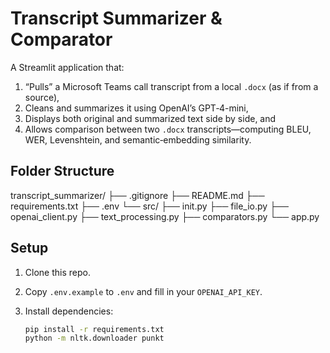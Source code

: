 # Transcript Summarizer & Comparator

A Streamlit application that:
1. “Pulls” a Microsoft Teams call transcript from a local `.docx` (as if from a source),
2. Cleans and summarizes it using OpenAI’s GPT‐4-mini,
3. Displays both original and summarized text side by side, and
4. Allows comparison between two `.docx` transcripts—computing BLEU, WER, Levenshtein, and semantic‐embedding similarity.

## Folder Structure

transcript_summarizer/
├── .gitignore
├── README.md
├── requirements.txt
├── .env
└── src/
├── init.py
├── file_io.py
├── openai_client.py
├── text_processing.py
├── comparators.py
└── app.py


## Setup

1. Clone this repo.
2. Copy `.env.example` to `.env` and fill in your `OPENAI_API_KEY`.
3. Install dependencies:

   ```bash
   pip install -r requirements.txt
   python -m nltk.downloader punkt

